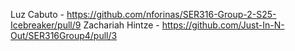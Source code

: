 Luz Cabuto - https://github.com/nforinas/SER316-Group-2-S25-Icebreaker/pull/9
Zachariah Hintze - https://github.com/Just-In-N-Out/SER316Group4/pull/3

